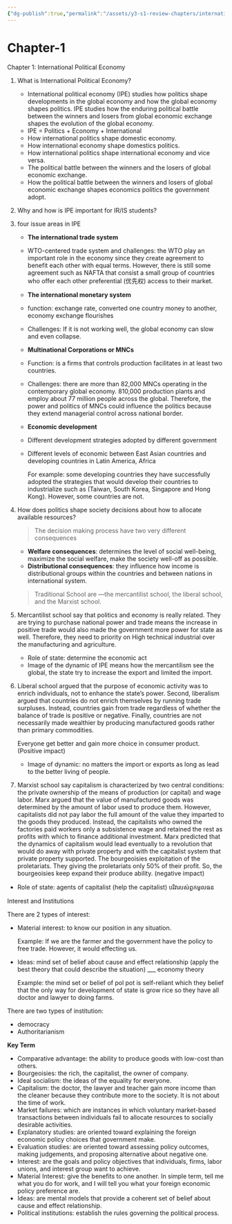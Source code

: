 ```yaml
---
{"dg-publish":true,"permalink":"/assets/y3-s1-review-chapters/international-political-economy-chapter-1/"}
---
```


# Chapter-1

Chapter 1: International Political Economy

1. What is International Political Economy?
    - International political economy (IPE) studies how politics shape developments in the global economy and how the global economy shapes politics. IPE studies how the enduring political battle between the winners and losers from global economic exchange shapes the evolution of the global economy.
    - IPE = Politics + Economy + International
    - How international politics shape domestic economy.
    - How international economy shape domestics politics.
    - How international politics shape international economy and vice versa.
    - The political battle between the winners and the losers of global economic exchange.
    - How the political battle between the winners and losers of global economic exchange shapes economics politics the government adopt.
2. Why and how is IPE important for IR/IS students?
3. four issue areas in IPE
    - **The international trade system**
    - WTO-centered trade system and challenges: the WTO play an important role in the economy since they create agreement to benefit each other with equal terms. However, there is still some agreement such as NAFTA that consist a small group of countries who offer each other preferential (优先权) access to their market.
    - **The international monetary system**
    - function: exchange rate, converted one country money to another, economy exchange flourishes
    - Challenges: If it is not working well, the global economy can slow and even collapse.
    - **Multinational Corporations or MNCs**
    - Function: is a firms that controls production facilitates in at least two countries.
    - Challenges: there are more than 82,000 MNCs operating in the contemporary global economy. 810,000 production plants and employ about 77 million people across the global. Therefore, the power and politics of MNCs could influence the politics because they extend managerial control across national border.
    - **Economic development**
    - Different development strategies adopted by different government
    - Different levels of economic between East Asian countries and developing countries in Latin America, Africa
        
        For example: some developing countries they have successfully adopted the strategies that would develop their countries to industrialize such as (Taiwan, South Korea, Singapore and Hong Kong). However, some countries are not.
        
4. How does politics shape society decisions about how to allocate available resources?
    
    > The decision making process have two very different consequences
    > 
    - **Welfare consequences**: determines the level of social well-being, maximize the social welfare, make the society well-off as possible.
    - **Distributional consequences**: they influence how income is distributional groups within the countries and between nations in international system.
    
    > Traditional School are —the mercantilist school, the liberal school, and the Marxist school.
    > 
5. Mercantilist school say that politics and economy is really related. They are trying to purchase national power and trade means the increase in positive trade would also made the government more power for state as well. Therefore, they need to priority on High technical industrial over the manufacturing and agriculture.
    - Role of state: determine the economic act
    - Image of the dynamic of IPE means how the mercantilism see the global, the state try to increase the export and limited the import.
6. Liberal school argued that the purpose of economic activity was to enrich individuals, not to enhance the state’s power. Second, liberalism argued that countries do not enrich themselves by running trade surpluses. Instead, countries gain from trade regardless of whether the balance of trade is positive or negative. Finally, countries are not necessarily made wealthier by producing manufactured goods rather than primary commodities.
    
    Everyone get better and gain more choice in consumer product. (Positive impact)
    
    - Image of dynamic: no matters the import or exports as long as lead to the better living of people.
7. Marxist school say capitalism is characterized by two central conditions: the private ownership of the means of production (or capital) and wage labor. Marx argued that the value of manufactured goods was determined by the amount of labor used to produce them. However, capitalists did not pay labor the full amount of the value they imparted to the goods they produced. Instead, the capitalists who owned the factories paid workers only a subsistence wage and retained the rest as profits with which to finance additional investment. Marx predicted that the dynamics of capitalism would lead eventually to a revolution that would do away with private property and with the capitalist system that private property supported. The bourgeoisies exploitation of the proletariats. They giving the proletariats only 50% of their profit. So, the bourgeoisies keep expand their produce ability.​ (negative impact)
- Role of state: agents of capitalist (help the capitalist) បរិវារបស់ពួកមូលធន

Interest and Institutions

There are 2 types of interest:

- Material interest: to know our position in any situation.
    
    Example: If we are the farmer and the government have the policy to free trade. However, it would effecting us.
    
- Ideas: mind set of belief about cause and effect relationship (apply the best theory that could describe the situation) ___ economy theory
    
    Example: the mind set or belief of pol pot is self-reliant which they belief that the only way for development of state is grow rice so they have all doctor and lawyer to doing farms.
    

There are two types of institution:

- democracy
- Authoritarianism

**Key Term**

- Comparative advantage: the ability to produce goods with low-cost than others.
- Bourgeoisies: the rich, the capitalist, the owner of company.
- Ideal socialism: the ideas of the equality for everyone.
- Capitalism: the doctor, the lawyer and teacher gain more income than the cleaner because they contribute more to the society. It is not about the time of work.
- Market failures: which are instances in which voluntary market-based transactions between individuals fail to allocate resources to socially desirable activities.
- Explanatory studies: are oriented toward explaining the foreign economic policy choices that government make.
- Evaluation studies: are oriented toward assessing policy outcomes, making judgements, and proposing alternative about negative one.
- Interest: are the goals and policy objectives that individuals, firms, labor unions, and interest group want to achieve.
- Material Interest: give the benefits to one another. In simple term, tell me what you do for work, and I will tell you what your foreign economic policy preference are.
- Ideas: are mental models that provide a coherent set of belief about cause and effect relationship.
- Political institutions: establish the rules governing the political process.